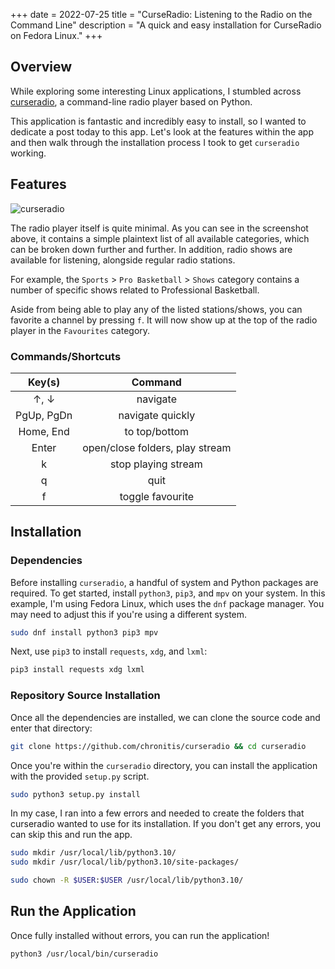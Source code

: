 +++
date = 2022-07-25
title = "CurseRadio: Listening to the Radio on the Command Line"
description = "A quick and easy installation for CurseRadio on Fedora Linux."
+++

## Overview

While exploring some interesting Linux applications, I stumbled across 
[curseradio](https://github.com/chronitis/curseradio), a command-line radio 
player based on Python.

This application is fantastic and incredibly easy to install, so I wanted to 
dedicate a post today to this app. Let's look at the features within the app and 
then walk through the installation process I took to get `curseradio` working.

## Features

![curseradio](https://img.cleberg.net/blog/20220725-curseradio/curseradio.png "curseradio")

The radio player itself is quite minimal. As you can see in the screenshot 
above, it contains a simple plaintext list of all available categories, which 
can be broken down further and further. In addition, radio shows are available 
for listening, alongside regular radio stations.

For example, the `Sports` > `Pro Basketball` > `Shows` category contains a 
number of specific shows related to Professional Basketball.

Aside from being able to play any of the listed stations/shows, you can favorite 
a channel by pressing `f`. It will now show up at the top of the radio player in 
the `Favourites` category.

### Commands/Shortcuts

|   Key(s)   |             Command             |
|:----------:|:-------------------------------:|
| ↑, ↓       | navigate                        |
| PgUp, PgDn | navigate quickly                |
| Home, End  | to top/bottom                   |
| Enter      | open/close folders, play stream |
| k          | stop playing stream             |
| q          | quit                            |
| f          | toggle favourite                |

## Installation

### Dependencies

Before installing `curseradio`, a handful of system and Python packages are 
required. To get started, install `python3`, `pip3`, and `mpv` on your system. 
In this example, I'm using Fedora Linux, which uses the `dnf` package manager. 
You may need to adjust this if you're using a different system.

```sh
sudo dnf install python3 pip3 mpv
```

Next, use `pip3` to install `requests`, `xdg`, and `lxml`:

```sh
pip3 install requests xdg lxml
```

### Repository Source Installation

Once all the dependencies are installed, we can clone the source code and enter 
that directory:

```sh
git clone https://github.com/chronitis/curseradio && cd curseradio
```

Once you're within the `curseradio` directory, you can install the application 
with the provided `setup.py` script.

```sh
sudo python3 setup.py install
```

In my case, I ran into a few errors and needed to create the folders that 
curseradio wanted to use for its installation. If you don't get any errors, you 
can skip this and run the app.

```sh
sudo mkdir /usr/local/lib/python3.10/
sudo mkdir /usr/local/lib/python3.10/site-packages/
```

```sh
sudo chown -R $USER:$USER /usr/local/lib/python3.10/
```

## Run the Application

Once fully installed without errors, you can run the application!

```sh
python3 /usr/local/bin/curseradio
```
